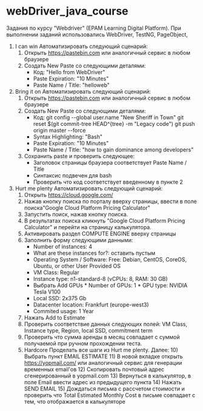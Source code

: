 # webDriver_java_course
Задания по курсу "Webdriver" (EPAM Learning Digital Platform).
При выполнении заданий использовались WebDriver, TestNG, PageObject, 

1. I can win
   Автоматизировать следующий сценарий:
     1) Открыть https://pastebin.com или аналогичный сервис в любом браузере
     2) Создать New Paste со следующими деталями:
          * Код: "Hello from WebDriver"
          * Paste Expiration: "10 Minutes"
          * Paste Name / Title: "helloweb"
2. Bring it on 
   Автоматизировать следующий сценарий:
      1) Открыть https://pastebin.com  или аналогичный сервис в любом браузере
      2) Создать New Paste со следующими деталями:
          * Код:
              git config --global user.name  "New Sheriff in Town"
              git reset $(git commit-tree HEAD^{tree} -m "Legacy code")
              git push origin master --force
          * Syntax Highlighting: "Bash"
          * Paste Expiration: "10 Minutes"
          * Paste Name / Title: "how to gain dominance among developers"
      3) Сохранить paste и проверить следующее:
          * Заголовок страницы браузера соответствует Paste Name / Title
          * Синтаксис подвечен для bash
          * Проверить что код соответствует введенному в пункте 2
4. Hurt me plenty
   Автоматизировать следующий сценарий:
      1) Открыть https://cloud.google.com/
      2) Нажав кнопку поиска по порталу вверху страницы, ввести в поле поиска"Google Cloud Platform Pricing Calculator"
      3) Запустить поиск, нажав кнопку поиска.
      4) В результатах поиска кликнуть "Google Cloud Platform Pricing Calculator" и перейти на страницу калькулятора.
      5) Активировать раздел COMPUTE ENGINE вверху страницы
      6) Заполнить форму следующими данными:
          * Number of instances: 4
          * What are these instances for?: оставить пустым
          * Operating System / Software: Free: Debian, CentOS, CoreOS, Ubuntu, or other User Provided OS
          * VM Class: Regular
          * Instance type: n1-standard-8    (vCPUs: 8, RAM: 30 GB)
          * Выбрать Add GPUs
                * Number of GPUs: 1
                * GPU type: NVIDIA Tesla V100
          * Local SSD: 2x375 Gb
          * Datacenter location: Frankfurt (europe-west3)
          * Commited usage: 1 Year
      7) Нажать Add to Estimate
      8) Проверить соответствие данных следующих полей: VM Class, Instance type, Region, local SSD, commitment term
      9) Проверить что сумма аренды в месяц совпадает с суммой получаемой при ручном прохождении теста.
   5. Hardcore
      Проделать все шаги из Hurt me plenty. Далее:
         10) Выбрать пункт EMAIL ESTIMATE
         11) В новой вкладке открыть https://yopmail.com/ или аналогичный сервис для генерации временных email'ов
         12) Скопировать почтовый адрес сгенерированный в yopmail.com
         13) Вернуться в калькулятор, в поле Email ввести адрес из предыдущего пункта
         14) Нажать SEND EMAIL
         15) Дождаться письма с рассчетом стоимости и проверить что Total Estimated Monthly Cost в письме совпадает с тем, что отображается в калькуляторе

